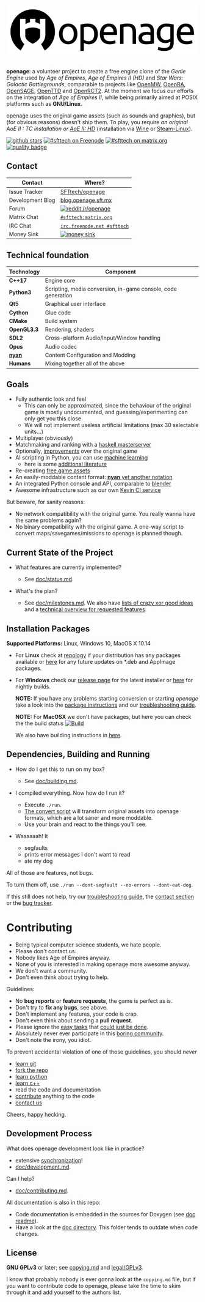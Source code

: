 [![openage](/assets/logo/banner.png)](http://openage.sft.mx)
============================================================

**openage**: a volunteer project to create a free engine clone of the *Genie Engine* used by *Age of Empires*, *Age of Empires II (HD)* and *Star Wars: Galactic Battlegrounds*, comparable to projects like [OpenMW](https://openmw.org/), [OpenRA](http://openra.net/),  [OpenSAGE](https://github.com/OpenSAGE/OpenSAGE/), [OpenTTD](https://openttd.org/) and [OpenRCT2](https://openrct2.org/). At the moment we focus our efforts on the integration of *Age of Empires II*, while being primarily aimed at POSIX platforms such as **GNU/Linux**.

openage uses the original game assets (such as sounds and graphics), but (for obvious reasons) doesn't ship them.
To play, you require *an original AoE II : TC installation or [AoE II: HD](http://store.steampowered.com/app/221380/)*
(installation via [Wine](https://www.winehq.org/) or [Steam-Linux](doc/media_convert.md#how-to-use-the-original-game-assets)).

[![github stars](https://img.shields.io/github/stars/SFTtech/openage.svg)](https://github.com/SFTtech/openage/stargazers)
[![#sfttech on Freenode](https://img.shields.io/badge/chat-on%20freenode-brightgreen)](https://webchat.freenode.net/?channels=sfttech)
[![#sfttech on matrix.org](https://img.shields.io/badge/matrix-%23sfttech-blue.svg)](https://riot.im/app/#/room/#sfttech:matrix.org)
[![quality badge](https://img.shields.io/badge/cuteness-overload-orange.svg)](http://www.emergencykitten.com/)



Contact
-------
Contact  | Where?
---------|-------
Issue Tracker | [SFTtech/openage](https://github.com/SFTtech/openage/issues)
Development Blog | [blog.openage.sft.mx](https://blog.openage.sft.mx)
Forum | [<img src="https://www.redditstatic.com/about/assets/reddit-logo.png" alt="reddit" height="22"/> /r/openage](https://www.reddit.com/r/openage/)
Matrix Chat | [`#sfttech:matrix.org`](https://riot.im/app/#/room/#sfttech:matrix.org)
IRC Chat | [`irc.freenode.net #sfttech`](https://webchat.freenode.net/?channels=sfttech)
Money Sink | [![money sink](https://liberapay.com/assets/widgets/donate.svg)](https://liberapay.com/SFTtech)


Technical foundation
--------------------

Technology     | Component
---------------|----------
**C++17**      | Engine core
**Python3**    | Scripting, media conversion, in-game console, code generation
**Qt5**        | Graphical user interface
**Cython**     | Glue code
**CMake**      | Build system
**OpenGL3.3**  | Rendering, shaders
**SDL2**       | Cross-platform Audio/Input/Window handling
**Opus**       | Audio codec
[**nyan**](https://github.com/SFTtech/nyan) | Content Configuration and Modding
**Humans**     | Mixing together all of the above


Goals
-----

* Fully authentic look and feel
  * This can only be approximated, since the behaviour of the original game is mostly undocumented,
    and guessing/experimenting can only get you this close
  * We will not implement useless artificial limitations (max 30 selectable units...)
* Multiplayer (obviously)
* Matchmaking and ranking with a [haskell masterserver](https://github.com/SFTtech/openage-masterserver)
* Optionally, [improvements](/doc/ideas/) over the original game
* AI scripting in Python, you can use [machine learning](http://scikit-learn.org/stable/)
  * here is some [additional literature](http://www.deeplearningbook.org/)
* Re-creating [free game assets](https://github.com/SFTtech/openage-data)
* An easily-moddable content format: [**nyan** yet another notation](https://github.com/SFTtech/nyan)
* An integrated Python console and API, comparable to [blender](https://www.blender.org/)
* Awesome infrastructure such as our own [Kevin CI service](https://github.com/SFTtech/kevin)

But beware, for sanity reasons:

* No network compatibility with the original game.
  You really wanna have the same problems again?
* No binary compatibility with the original game.
  A one-way script to convert maps/savegames/missions to openage is planned though.


Current State of the Project
----------------------------

 - What features are currently implemented?
   - See [doc/status.md](/doc/status.md).

 - What's the plan?
   - See [doc/milestones.md](/doc/milestones.md). We also have [lists of crazy xor good ideas](/doc/ideas) and a [technical overview for requested features](/doc/ideas/fr_technical_overview.md). 


Installation Packages
---------------------

**Supported Platforms:** Linux, Windows 10, MacOS X 10.14
 
  - For **Linux** check at [repology](https://repology.org/project/openage/versions) if your distribution has any packages available or [here](https://bintray.com/simonsan/openage-packages/openage-linux-releases) for any future updates on *.deb and AppImage packages.
  - For **Windows** check our [release page](https://github.com/SFTtech/openage/releases) for the latest installer or [here](https://dl.bintray.com/simonsan/openage-packages/) for nightly builds.

    __NOTE:__ If you have any problems starting conversion or starting *openage* take a look into the [package instructions](doc/build_instructions/packages.md) and our [troubleshooting guide](/doc/troubleshooting.md).

    __NOTE:__ For **MacOSX** we don't have packages, but here you can check the the build status [![Build](https://travis-ci.com/simonsan/openage.svg?branch=master)](https://api.travis-ci.com/simonsan/openage.svg?branch=master)

    We also have building instructions in [here](/doc/build_instructions/os_x_10.14_mojave.md).


Dependencies, Building and Running
----------------------------------

 - How do I get this to run on my box?
   - See [doc/building.md](/doc/building.md).

 - I compiled everything. Now how do I run it?
   - Execute `./run`.
   * [The convert script](/doc/media_convert.md) will transform original assets into openage formats, which are a lot saner and more moddable.
   - Use your brain and react to the things you'll see.

 - Waaaaaah! It
   - segfaults
   - prints error messages I don't want to read
   - ate my dog

All of those are features, not bugs.

To turn them off, use `./run --dont-segfault --no-errors --dont-eat-dog`.


If this still does not help, try our [troubleshooting guide](/doc/troubleshooting.md), the [contact section](#contact)
or the [bug tracker](https://github.com/SFTtech/openage/issues).


Contributing
============

* Being typical computer science students, we hate people.
* Please don't contact us.
* Nobody likes Age of Empires anyway.
* None of you is interested in making openage more awesome anyway.
* We don't want a community.
* Don't even think about trying to help.

Guidelines:

* No **bug reports** or **feature requests**, the game is perfect as is.
* Don't try to **fix any bugs**, see above.
* Don't implement any features, your code is crap.
* Don't even think about sending a **pull request**.
* Please ignore the [easy tasks](https://github.com/SFTtech/openage/issues?q=is%3Aissue+is%3Aopen+label%3A%22good+first+issue%22) that [could just be done](https://github.com/SFTtech/openage/issues?q=is:issue+is:open+label:%22just+do+it%22).
* Absolutely never ever participate in this [boring community](https://www.reddit.com/r/openage/).
* Don't note the irony, you idiot.

To prevent accidental violation of one of those guidelines, you should *never*

* [learn git](https://git-scm.com/book/)
* [fork the repo](https://help.github.com/articles/fork-a-repo)
* [learn python](https://docs.python.org/3/tutorial/appetite.html)
* [learn c++](http://www.cplusplus.com/doc/tutorial/)
* read the code and documentation
* [contribute](/doc/contributing.md) anything to the code
* [contact us](#contact)

Cheers, happy hecking.


Development Process
-------------------

What does openage development look like in practice?
 - extensive [synchronization](#contact)!
 - [doc/development.md](/doc/development.md).

Can I help?
 - [doc/contributing.md](/doc/contributing.md).

All documentation is also in this repo:

- Code documentation is embedded in the sources for Doxygen (see [doc readme](/doc/README.md)).
- Have a look at the [doc directory](/doc/). This folder tends to outdate when code changes.


License
-------

**GNU GPLv3** or later; see [copying.md](copying.md) and [legal/GPLv3](/legal/GPLv3).

I know that probably nobody is ever gonna look at the `copying.md` file,
but if you want to contribute code to openage, please take the time to
skim through it and add yourself to the authors list.
